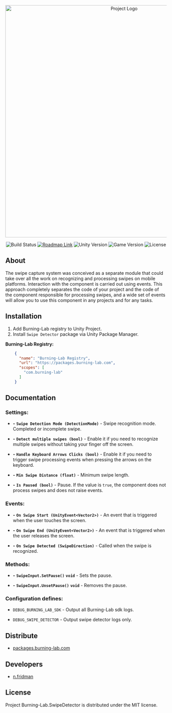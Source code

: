 <p align="center">
      <img src="https://i.ibb.co/WWFP44j/Git-Hub-Logo.png" alt="Project Logo" width="726">
</p>

<p align="center">
    <img src="https://build.burning-lab.com/app/rest/builds/buildType:id:UnityAssets_ComBurningLabSwipedetector_DevelopmentBuild/statusIcon.svg" alt="Build Status">
    <a href="https://burning-lab.youtrack.cloud/agiles/131-11/current"><img src="https://img.shields.io/badge/Roadmap-YouTrack-orange" alt="Roadmap Link"></a>
    <img src="https://img.shields.io/badge/Engine-{unity_version}-blueviolet" alt="Unity Version">
    <img src="https://img.shields.io/badge/Version-{package_version}-blue" alt="Game Version">
    <img src="https://img.shields.io/badge/License-MIT-success" alt="License">
</p>

## About

The swipe capture system was conceived as a separate module that could take over all the work on recognizing and processing swipes on mobile platforms. Interaction with the component is carried out using events. This approach completely separates the code of your project and the code of the component responsible for processing swipes, and a wide set of events will allow you to use this component in any projects and for any tasks.

## Installation

1. Add Burning-Lab registry to Unity Project.
2. Install `Swipe Detector` package via Unity Package Manager.

**Burning-Lab Registry:**
```json
    {
      "name": "Burning-Lab Registry",
      "url": "https://packages.burning-lab.com",
      "scopes": [
        "com.burning-lab"
      ]
    }
```

## Documentation

### Settings:

- **-** **`Swipe Detection Mode (DetectionMode)`** - Swipe recognition mode. Completed or incomplete swipe.

- **-** **`Detect multiple swipes (bool)`** - Enable it if you need to recognize multiple swipes without taking your finger off the screen.

- **-** **`Handle Keyboard Arrows Clicks (bool)`** - Enable it if you need to trigger swipe processing events when pressing the arrows on the keyboard.

- **-** **`Min Swipe Distance (float)`** - Minimum swipe length.

- **-** **`Is Paused (bool)`** - Pause. If the value is `true`, the component does not process swipes and does not raise events.

### Events:
- **-** **`On Swipe Start (UnityEvent<Vector2>)`** - An event that is triggered when the user touches the screen.

- **-** **`On Swipe End (UnityEvent<Vector2>)`** - An event that is triggered when the user releases the screen.

- **-** **`On Swipe Detected (SwipeDirection)`** - Called when the swipe is recognized.

### Methods:
- **-** **`SwipeInput.SetPause()`** **`void`** - Sets the pause.

- **-** **`SwipeInput.UnsetPause()`** **`void`** - Removes the pause.

### Configuration defines:

- `DEBUG_BURNING_LAB_SDK` - Output all Burning-Lab sdk logs.

- `DEBUG_SWIPE_DETECTOR` - Output swipe detector logs only.

## Distribute

- [packages.burning-lab.com](https://packages.burning-lab.com/-/web/detail/com.burning-lab.swipedetector)

## Developers

- [n.fridman](https://github.com/n-fridman)

## License

Project Burning-Lab.SwipeDetector is distributed under the MIT license.
